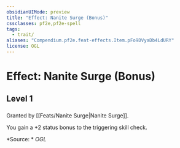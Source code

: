 ```yaml
---
obsidianUIMode: preview
title: "Effect: Nanite Surge (Bonus)"
cssclasses: pf2e,pf2e-spell
tags:
  - trait/
aliases: "Compendium.pf2e.feat-effects.Item.pFo9DVyaDb4LdURY"
license: OGL
---
```

# Effect: Nanite Surge (Bonus)
## Level 1
### 






Granted by [[Feats/Nanite Surge|Nanite Surge]].

You gain a +2 status bonus to the triggering skill check.

*Source: *
*OGL*